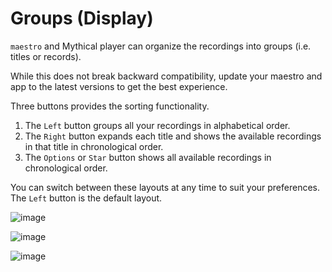 # Groups (Display)

`maestro` and Mythical player can organize the recordings into groups (i.e. titles or records).

While this does not break backward compatibility, update your maestro and app to the latest versions to get the best experience.

Three buttons provides the sorting functionality.

1. The `Left` button groups all your recordings in alphabetical order.
2. The `Right` button expands each title and shows the available recordings in that title in chronological order.
3. The `Options` or `Star` button shows all available recordings in chronological order.

You can switch between these layouts at any time to suit your preferences. The `Left` button is the default layout.

![image](https://github.com/evuraan/MythicalMythTV/assets/39205936/2dc6d44e-ea07-42b9-ab0c-d2e8454969ec)

![image](https://github.com/evuraan/MythicalMythTV/assets/39205936/cb9cae5a-1b71-40a9-a0b7-855fbad59617)

![image](https://github.com/evuraan/MythicalMythTV/assets/39205936/ec7c7980-9a13-4785-a0aa-8cd9e0ede082)
